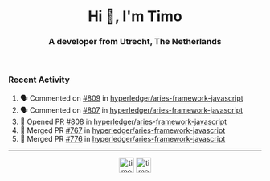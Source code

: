 <h1 align="center">Hi 👋, I'm Timo</h1>
<h3 align="center">A developer from Utrecht, The Netherlands</h3>
<br/>
<!-- https://github.com/rahuldkjain/github-profile-readme-generator --!>

<!--  <p align="left"><img src="https://github-readme-stats.vercel.app/api?username=timoglastra&show_icons=true&count_private=true&" alt="timoglastra" /></p> --!>

<!--
Github language stats
<p align="left"><img src="https://github-readme-stats.vercel.app/api/top-langs/?username=timoglastra&layout=compact" alt="timoglastra" /><p>
-->

<!-- Codestats language stats -->
<!-- <p align="left"><img src="https://codestats-readme.vercel.app/api/top-langs/?username=timoglastra&layout=compact&language_count=12" alt="timoglastra" /><p>    --!>
  
<h3>Recent Activity</h3>

<!--START_SECTION:activity-->
1. 🗣 Commented on [#809](https://github.com/hyperledger/aries-framework-javascript/issues/809) in [hyperledger/aries-framework-javascript](https://github.com/hyperledger/aries-framework-javascript)
2. 🗣 Commented on [#807](https://github.com/hyperledger/aries-framework-javascript/issues/807) in [hyperledger/aries-framework-javascript](https://github.com/hyperledger/aries-framework-javascript)
3. 💪 Opened PR [#808](https://github.com/hyperledger/aries-framework-javascript/pull/808) in [hyperledger/aries-framework-javascript](https://github.com/hyperledger/aries-framework-javascript)
4. 🎉 Merged PR [#767](https://github.com/hyperledger/aries-framework-javascript/pull/767) in [hyperledger/aries-framework-javascript](https://github.com/hyperledger/aries-framework-javascript)
5. 🎉 Merged PR [#776](https://github.com/hyperledger/aries-framework-javascript/pull/776) in [hyperledger/aries-framework-javascript](https://github.com/hyperledger/aries-framework-javascript)
<!--END_SECTION:activity-->

---

<p align="center">
<a href="https://twitter.com/timoglastra" target="blank"><img align="center" src="https://cdn.jsdelivr.net/npm/simple-icons@3.0.1/icons/twitter.svg" alt="timoglastra" height="30" width="30" /></a>
<a href="https://linkedin.com/in/timoglastra" target="blank"><img align="center" src="https://cdn.jsdelivr.net/npm/simple-icons@3.0.1/icons/linkedin.svg" alt="timoglastra" height="30" width="30" /></a>
</p>



